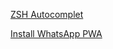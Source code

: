 [ZSH Autocomplet](https://github.com/marlonrichert/zsh-autocomplete)
>
[Install WhatsApp PWA](https://askubuntu.com/questions/684415/install-whatsapp-webapp-on-ubuntu)
